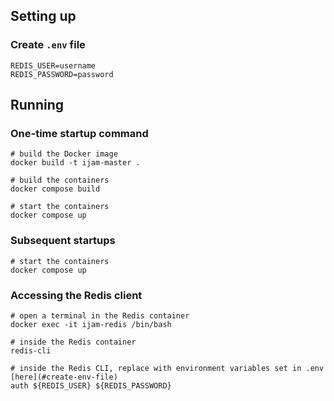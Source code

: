 ## Setting up
### Create `.env` file
```
REDIS_USER=username
REDIS_PASSWORD=password
```

## Running
### One-time startup command
```
# build the Docker image
docker build -t ijam-master .

# build the containers
docker compose build

# start the containers
docker compose up
```
### Subsequent startups
```
# start the containers
docker compose up
```
### Accessing the Redis client
```
# open a terminal in the Redis container
docker exec -it ijam-redis /bin/bash

# inside the Redis container
redis-cli

# inside the Redis CLI, replace with environment variables set in .env [here](#create-env-file)
auth ${REDIS_USER} ${REDIS_PASSWORD}
```
